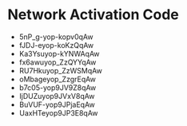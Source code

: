 # Network Activation Code
* 5nP_g-yop-kopv0qAw
* fJDJ-eyop-koKzQqAw
* Ka3Ysuyop-kYNWAqAw
* fx6awuyop_ZzQYYqAw
* RU7Hkuyop_ZzWSMqAw
* oMbageyop_ZzgrEqAw
* b7c05-yop9JV9Z8qAw
* IjDUZuyop9JVxV8qAw
* BuVUF-yop9JPjaEqAw
* UaxHTeyop9JP3E8qAw